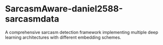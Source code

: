 # SarcasmAware-daniel2588-sarcasmdata
A comprehensive sarcasm detection framework implementing multiple deep learning architectures with different embedding schemes.

